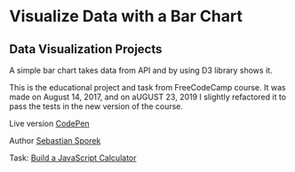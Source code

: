 Visualize Data with a Bar Chart
===============================
Data Visualization Projects
---------------------------

A simple bar chart takes data from API and by using D3 library shows it.

This is the educational project and task from FreeCodeCamp course. It was made on August 14, 2017, and on aUGUST 23, 2019 I slightly refactored it to pass the tests in the new version of the course.

Live version [CodePen](https://codepen.io/sebek78/full/oNvBQyr)

Author [Sebastian Sporek](http://mybytes.pl)

Task: [Build a JavaScript Calculator](https://learn.freecodecamp.org/data-visualization/data-visualization-projects/visualize-data-with-a-bar-chart)

